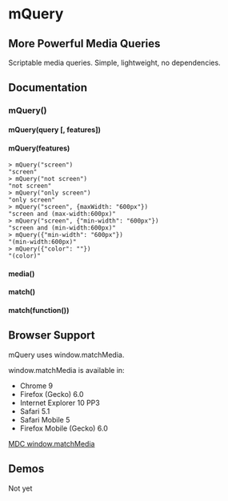 # mQuery

## More Powerful Media Queries

Scriptable media queries. Simple, lightweight, no dependencies.

## Documentation

### mQuery()

#### mQuery(query [, features])
#### mQuery(features)

```
> mQuery("screen")
"screen"
> mQuery("not screen")
"not screen"
> mQuery("only screen")
"only screen"
> mQuery("screen", {maxWidth: "600px"})
"screen and (max-width:600px)"
> mQuery("screen", {"min-width": "600px"})
"screen and (min-width:600px)"
> mQuery({"min-width": "600px"})
"(min-width:600px)"
> mQuery({"color": ""})
"(color)"
```

#### media()

#### match()
#### match(function())

## Browser Support

mQuery uses window.matchMedia.

window.matchMedia is available in:

  * Chrome 9
  * Firefox (Gecko) 6.0
  * Internet Explorer 10 PP3
  * Safari 5.1
  * Safari Mobile 5
  * Firefox Mobile (Gecko) 6.0

[MDC window.matchMedia](https://developer.mozilla.org/en/DOM/window.matchMedia)

## Demos

Not yet